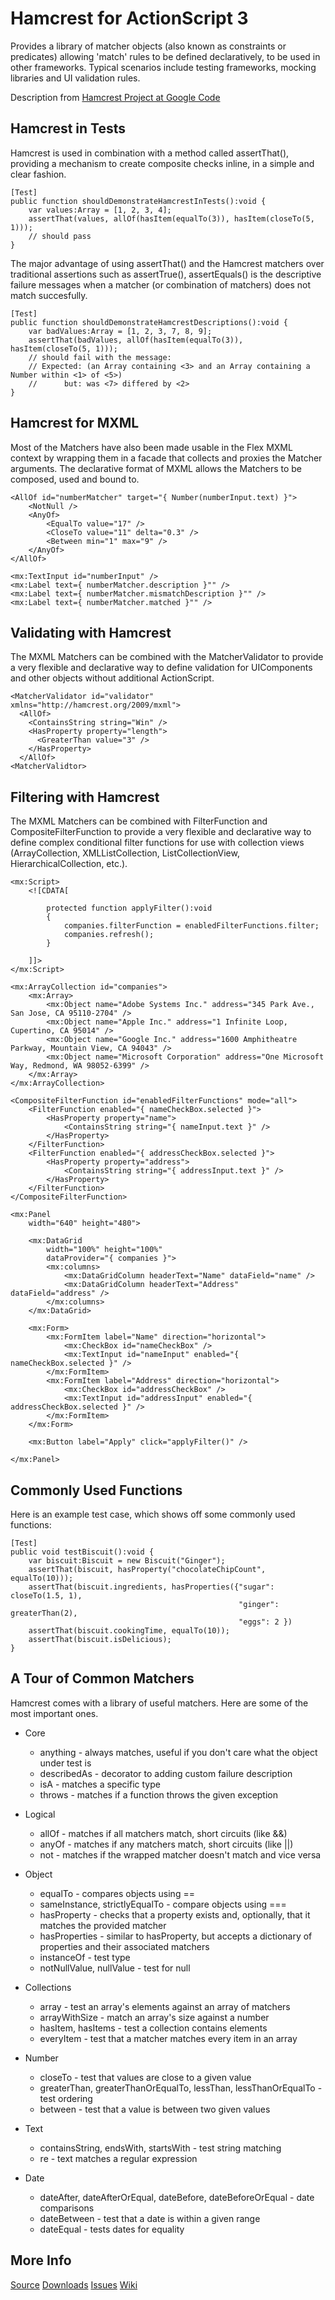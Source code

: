 # Hamcrest for ActionScript 3

Provides a library of matcher objects (also known as constraints or predicates) allowing 'match' rules to be defined declaratively, to be used in other frameworks. Typical scenarios include testing frameworks, mocking libraries and UI validation rules.

Description from [Hamcrest Project at Google Code](http://code.google.com/p/hamcrest/)

## Hamcrest in Tests

Hamcrest is used in combination with a method called assertThat(), providing a mechanism to create composite checks inline, in a simple and clear fashion.

    [Test]    
    public function shouldDemonstrateHamcrestInTests():void {
        var values:Array = [1, 2, 3, 4];
        assertThat(values, allOf(hasItem(equalTo(3)), hasItem(closeTo(5, 1)));
        // should pass
    }
    
The major advantage of using assertThat() and the Hamcrest matchers over traditional assertions such as assertTrue(), assertEquals() is the descriptive failure messages when a matcher (or combination of matchers) does not match succesfully. 
    
    [Test]
    public function shouldDemonstrateHamcrestDescriptions():void {
        var badValues:Array = [1, 2, 3, 7, 8, 9];
        assertThat(badValues, allOf(hasItem(equalTo(3)), hasItem(closeTo(5, 1)));
        // should fail with the message:
        // Expected: (an Array containing <3> and an Array containing a Number within <1> of <5>)
        //      but: was <7> differed by <2>
    }


## Hamcrest for MXML

Most of the Matchers have also been made usable in the Flex MXML context by wrapping them in a facade that collects and proxies the Matcher arguments. The declarative format of MXML allows the Matchers to be composed, used and bound to. 

    <AllOf id="numberMatcher" target="{ Number(numberInput.text) }">
        <NotNull />
        <AnyOf>
            <EqualTo value="17" />
            <CloseTo value="11" delta="0.3" />
            <Between min="1" max="9" />
        </AnyOf>
    </AllOf>

    <mx:TextInput id="numberInput" />
    <mx:Label text={ numberMatcher.description }"" />
    <mx:Label text={ numberMatcher.mismatchDescription }"" />
    <mx:Label text={ numberMatcher.matched }"" />

## Validating with Hamcrest

The MXML Matchers can be combined with the MatcherValidator to provide a very flexible and declarative way to define validation for UIComponents and other objects without additional ActionScript.  

    <MatcherValidator id="validator" xmlns="http://hamcrest.org/2009/mxml">
      <AllOf>
        <ContainsString string="Win" />
        <HasProperty property="length">
          <GreaterThan value="3" />
        </HasProperty>
      </AllOf>
    <MatcherValidtor>

## Filtering with Hamcrest

The MXML Matchers can be combined with FilterFunction and CompositeFilterFunction to provide a very flexible and declarative way to define complex conditional filter functions for use with collection views (ArrayCollection, XMLListCollection, ListCollectionView, HierarchicalCollection, etc.).

    <mx:Script>
        <![CDATA[

            protected function applyFilter():void
            {
                companies.filterFunction = enabledFilterFunctions.filter;
                companies.refresh();
            }
            
        ]]>
    </mx:Script>

    <mx:ArrayCollection id="companies">
        <mx:Array>
            <mx:Object name="Adobe Systems Inc." address="345 Park Ave., San Jose, CA 95110-2704" />
            <mx:Object name="Apple Inc." address="1 Infinite Loop, Cupertino, CA 95014" />
            <mx:Object name="Google Inc." address="1600 Amphitheatre Parkway, Mountain View, CA 94043" />
            <mx:Object name="Microsoft Corporation" address="One Microsoft Way, Redmond, WA 98052-6399" />
        </mx:Array>
    </mx:ArrayCollection>
    
    <CompositeFilterFunction id="enabledFilterFunctions" mode="all">
        <FilterFunction enabled="{ nameCheckBox.selected }">
            <HasProperty property="name">
                <ContainsString string="{ nameInput.text }" />
            </HasProperty>
        </FilterFunction>
        <FilterFunction enabled="{ addressCheckBox.selected }">
            <HasProperty property="address">
                <ContainsString string="{ addressInput.text }" />
            </HasProperty>
        </FilterFunction>
    </CompositeFilterFunction>
    
    <mx:Panel
        width="640" height="480">
        
        <mx:DataGrid 
            width="100%" height="100%"
            dataProvider="{ companies }">
            <mx:columns>
                <mx:DataGridColumn headerText="Name" dataField="name" />
                <mx:DataGridColumn headerText="Address" dataField="address" />
            </mx:columns>
        </mx:DataGrid>
        
        <mx:Form>
            <mx:FormItem label="Name" direction="horizontal">
                <mx:CheckBox id="nameCheckBox" />
                <mx:TextInput id="nameInput" enabled="{ nameCheckBox.selected }" />
            </mx:FormItem>
            <mx:FormItem label="Address" direction="horizontal">
                <mx:CheckBox id="addressCheckBox" />
                <mx:TextInput id="addressInput" enabled="{ addressCheckBox.selected }" />
            </mx:FormItem>
        </mx:Form>
        
        <mx:Button label="Apply" click="applyFilter()" />
        
    </mx:Panel>

## Commonly Used Functions

Here is an example test case, which shows off some commonly used functions:

    [Test]
    public void testBiscuit():void {
        var biscuit:Biscuit = new Biscuit("Ginger");
        assertThat(biscuit, hasProperty("chocolateChipCount", equalTo(10)));
        assertThat(biscuit.ingredients, hasProperties({"sugar": closeTo(1.5, 1),
                                                       "ginger": greaterThan(2),
                                                       "eggs": 2 })
        assertThat(biscuit.cookingTime, equalTo(10));
        assertThat(biscuit.isDelicious);
    }

## A Tour of Common Matchers

Hamcrest comes with a library of useful matchers. Here are some of the most important ones.

* Core
    * anything - always matches, useful if you don't care what the object under test is
    * describedAs - decorator to adding custom failure description
    * isA - matches a specific type
    * throws - matches if a function throws the given exception

* Logical
    * allOf - matches if all matchers match, short circuits (like &&)
    * anyOf - matches if any matchers match, short circuits (like ||)
    * not - matches if the wrapped matcher doesn't match and vice versa

* Object
    * equalTo - compares objects using ==
    * sameInstance, strictlyEqualTo - compare objects using ===
    * hasProperty - checks that a property exists and, optionally, that it matches the provided matcher
    * hasProperties - similar to hasProperty, but accepts a dictionary of properties and their associated matchers
    * instanceOf - test type
    * notNullValue, nullValue - test for null
    
* Collections
    * array - test an array's elements against an array of matchers
    * arrayWithSize - match an array's size against a number
    * hasItem, hasItems - test a collection contains elements
    * everyItem - test that a matcher matches every item in an array

* Number
    * closeTo - test that values are close to a given value
    * greaterThan, greaterThanOrEqualTo, lessThan, lessThanOrEqualTo - test ordering
    * between - test that a value is between two given values

* Text
    * containsString, endsWith, startsWith - test string matching
    * re - text matches a regular expression

* Date
    * dateAfter, dateAfterOrEqual, dateBefore,  dateBeforeOrEqual - date comparisons
    * dateBetween - test that a date is within a given range
    * dateEqual - tests dates for equality

## More Info

[Source](http://github.com/drewbourne/hamcrest-as3)
[Downloads](http://github.com/drewbourne/hamcrest-as3/downloads)
[Issues](http://github.com/drewbourne/hamcrest-as3/issues)
[Wiki](http://wiki.github.com/drewbourne/hamcrest-as3)
